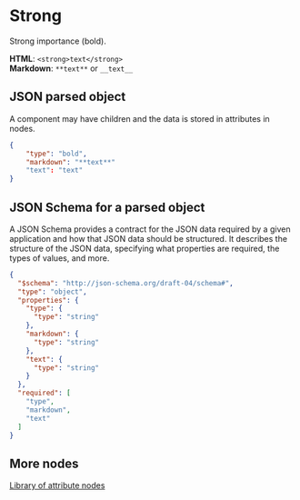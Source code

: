 # Strong

Strong importance (bold).

**HTML**: `<strong>text</strong>`  
**Markdown**: `**text**` or `__text__`

## JSON parsed object

A component may have children and the data is stored in attributes in nodes.

```json
{
    "type": "bold",
    "markdown": "**text**"
    "text": "text"
}
```

## JSON Schema for a parsed object

A JSON Schema provides a contract for the JSON data required by a given application and how that JSON data should be structured. It describes the structure of the JSON data, specifying what properties are required, the types of values, and more.

```json
{
  "$schema": "http://json-schema.org/draft-04/schema#",
  "type": "object",
  "properties": {
    "type": {
      "type": "string"
    },
    "markdown": {
      "type": "string"
    },
    "text": {
      "type": "string"
    }
  },
  "required": [
    "type",
    "markdown",
    "text"
  ]
}
```

## More nodes

[Library of attribute nodes](document-object-model.md#library-of-attribute-nodes)